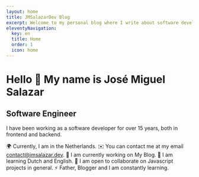 ```yaml
---
layout: home
title: JMSalazarDev Blog
excerpt: Welcome to my personal blog where I write about software development and other things that I enjoy.
eleventyNavigation:
  key: en
  title: Home
  order: 1
  icon: home
---
```


# Hello 👋 My name is José Miguel Salazar

## Software Engineer

I have been working as a software developer for over 15 years, both in frontend and backend.

🌍 Currently, I am in the Netherlands.
✉️ You can contact me at my email contact@jmsalazar.dev.
🚀 I am currently working on My Blog.
🧠 I am learning Dutch and English.
🤝 I am open to collaborate on Javascript projects in general.
⚡ Father, Blogger and I am constantly learning.

